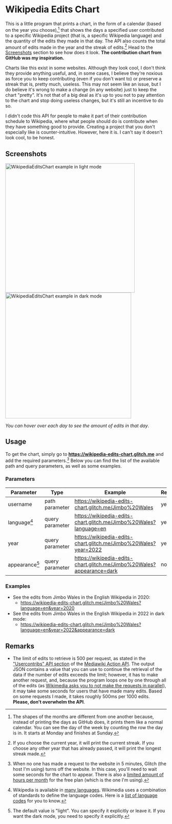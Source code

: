 # Wikipedia Edits Chart

This is a little program that prints a chart, in the form of a calendar (based
on the year you choose),[^1] that shows the days a specified user contributed to a
specific Wikipedia project (that is, a specific Wikipedia language) and the
quantity of the edits they made in that day. The API also counts the total
amount of edits made in the year and the streak of edits.[^2] Head to the
[Screenshots](#screenshots) section to see how does it look. **The contribution
chart from GitHub was my inspiration.**

Charts like this exist in some websites. Although they look cool, I don't think
they provide anything useful, and, in some cases, I believe they're noxious as
force you to keep contributing (even if you don't want to) or preserve a streak
that is, pretty much, useless. This may not seem like an issue, but I do believe
it's wrong to make a change (in any website) just to keep the chart "pretty".
It's not that of a big deal as it's up to you not to pay attention to the chart
and stop doing useless changes, but it's still an incentive to do so.

I didn't code this API for people to make it part of their contribution schedule
to Wikipedia, where what people should do is contribute when they have something
good to provide. Creating a project that you don't especially like is counter-intuitive.
However, here it is. I can't say it doesn't look cool, to be honest.

## Screenshots

<a href="https://wikipedia-edits-chart.glitch.me/Jimbo%20Wales?language=en&year=2021"><img alt="WikipediaEditsChart example in light mode" src="https://user-images.githubusercontent.com/37962411/197352254-ced67731-235d-4a14-9bbc-97e0f85f6774.png" title="In light mode" height="404"/></a>
<a href="https://wikipedia-edits-chart.glitch.me/Jimbo%20Wales?language=en&year=2022&appearance=dark"><img alt="WikipediaEditsChart example in dark mode" src="https://user-images.githubusercontent.com/37962411/197353347-404a9148-8ac0-452c-8276-e14cc5109f38.png" title="In dark mode" height="393"/></a>

*You can hover over each day to see the amount of edits in that day*.

## Usage

To get the chart, simply go to **https://wikipedia-edits-chart.glitch.me** and
add the required parameters.[^3] Below you can find the list of the available path
and query parameters, as well as some examples.

### Parameters

| Parameter      | Type            | Example                                                               | Required |
| ----------     | --------------- | --------------------------------------------------------------------- | -------- |
| username       | path parameter  | https://wikipedia-edits-chart.glitch.me/Jimbo%20Wales                 | yes      |
| language[^4]   | query parameter | https://wikipedia-edits-chart.glitch.me/Jimbo%20Wales?language=en     | yes      |
| year           | query parameter | https://wikipedia-edits-chart.glitch.me/Jimbo%20Wales?year=2022       | yes      |
| appearance[^5] | query parameter | https://wikipedia-edits-chart.glitch.me/Jimbo%20Wales?appearance=dark | no       |

### Examples

- See the edits from Jimbo Wales in the English Wikipedia in 2020:
    - https://wikipedia-edits-chart.glitch.me/Jimbo%20Wales?language=en&year=2020
- See the edits from Jimbo Wales in the English Wikipedia in 2022 in dark mode:
    - https://wikipedia-edits-chart.glitch.me/Jimbo%20Wales?language=en&year=2022&appearance=dark

## Remarks

- The limit of edits to retrieve is 500 per request, as stated in the
["Usercontribs" API section](https://www.mediawiki.org/wiki/API:Usercontribs) of
the [Mediawiki Action API](https://www.mediawiki.org/wiki/API:Main_page).
The output JSON contains a value that you can use to continue the retrieval of
the data if the number of edits exceeds the limit; however, it has to make another
request, and, because the program loops one by one through all of the edits
(as [Wikimedia asks you to not make the requests in parallel](https://www.mediawiki.org/wiki/API:Etiquette)),
it may take some seconds for users that have made many edits. Based on some
requests I made, it takes roughly 500ms per 1000 edits. **Please, don't overwhelm
the API**.

[^1]: The shapes of the months are different from one another because, instead of
printing the days as GitHub does, it prints them like a normal calendar. You can
see the day of the week by counting the row the day is in. It starts at Monday and
finishes at Sunday.
[^2]: If you choose the current year, it will print the current streak. If you
choose any other year that has already passed, it will print the longest streak
made.
[^3]: When no one has made a request to the website in 5 minutes, Glitch (the host
I'm using) turns off the website. In this case, you'll need to wait some seconds for
the chart to appear. There is also a [limited amount of hours per month](https://help.glitch.com/kb/article/17-technical-restrictions/)
for the free plan (which is the one I'm using).
[^4]: Wikipedia is available in [many languages](https://meta.wikimedia.org/wiki/List_of_Wikipedias).
Wikimedia uses a combination of standards to define the language codes. Here is a
[list of language codes](https://en.wikipedia.org/wiki/List_of_ISO_639-1_codes) for you to know.
[^5]: The default value is "light". You can specify it explicitly or leave it. If
you want the dark mode, you need to specify it explicitly.
